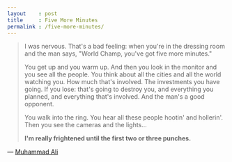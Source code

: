 ```yaml
---
layout    : post
title     : Five More Minutes
permalink : /five-more-minutes/
---
```


> I was nervous. That's a bad feeling: when you're in the dressing room and the
> man says, "World Champ, you've got five more minutes." 
> 
> You get up and you warm up. And then you look in the monitor and you see all
> the people. You think about all the cities and all the world watching you. How
> much that's involved. The investments you have going. If you lose: that's
> going to destroy you, and everything you planned, and everything that's
> involved. And the man's a good opponent.
> 
> You walk into the ring. You hear all these people hootin' and hollerin'. 
> Then you see the cameras and the lights...
> 
> __I'm really frightened until the first two or three punches.__

&mdash; [Muhammad Ali](https://www.imdb.com/title/tt6328046/)
